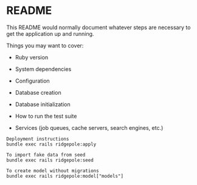 # README

This README would normally document whatever steps are necessary to get the
application up and running.

Things you may want to cover:

* Ruby version

* System dependencies

* Configuration

* Database creation

* Database initialization

* How to run the test suite

* Services (job queues, cache servers, search engines, etc.)

```
Deployment instructions
bundle exec rails ridgepole:apply

To import fake data from seed
bundle exec rails ridgepole:seed

To create model without migrations
bundle exec rails ridgepole:model["models"]
```
